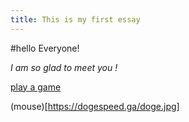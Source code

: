 ```yaml
---
title: This is my first essay
---
```


#hello Everyone!

_I am so glad to meet you !_

[play a game](www.4399.com)

(mouse)[https://dogespeed.ga/doge.jpg]
